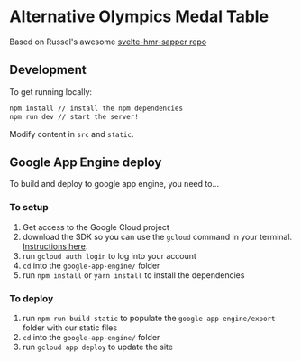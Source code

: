 # Alternative Olympics Medal Table


Based on Russel's awesome [svelte-hmr-sapper repo](https://github.com/russellgoldenberg/svelte-hmr-sapper)

## Development

To get running locally:

```bash
npm install // install the npm dependencies
npm run dev // start the server!
```

Modify content in `src` and `static`.


## Google App Engine deploy

To build and deploy to google app engine, you need to...

### To setup

1. Get access to the Google Cloud project
2. download the SDK so you can use the `gcloud` command in your terminal. [Instructions here](https://cloud.google.com/sdk/docs#mac).
3. run `gcloud auth login` to log into your account
4. `cd` into the `google-app-engine/` folder
5. run `npm install` or `yarn install` to install the dependencies

### To deploy

1. run `npm run build-static` to populate the `google-app-engine/export` folder with our static files
2. `cd` into the `google-app-engine/` folder
3. run `gcloud app deploy` to update the site
